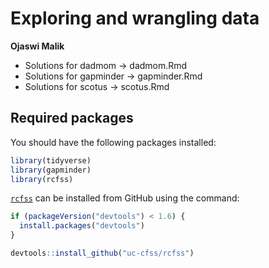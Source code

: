 # Exploring and wrangling data

**Ojaswi Malik** 
- Solutions for dadmom -> dadmom.Rmd
- Solutions for gapminder -> gapminder.Rmd
- Solutions for scotus -> scotus.Rmd

## Required packages

You should have the following packages installed:

```r
library(tidyverse)
library(gapminder)
library(rcfss)
```

[`rcfss`](https://github.com/uc-cfss/rcfss) can be installed from GitHub using the command:

```r
if (packageVersion("devtools") < 1.6) {
  install.packages("devtools")
}

devtools::install_github("uc-cfss/rcfss")
```
